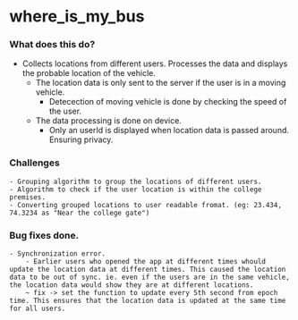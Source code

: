 # where_is_my_bus

### What does this do?
 - Collects locations from different users. Processes the data and displays the probable location of the vehicle.
    - The location data is only sent to the server if the user is in a moving vehicle.
        - Detecection of moving vehicle is done by checking the speed of the user.
    - The data processing is done on device. 
        - Only an userId is displayed when location data is passed around. Ensuring privacy.

### Challenges
    - Grouping algorithm to group the locations of different users.
    - Algorithm to check if the user location is within the college premises.
    - Converting grouped locations to user readable fromat. (eg: 23.434, 74.3234 as "Near the college gate")


### Bug fixes done. 
    - Synchronization error.
        - Earlier users who opened the app at different times whould update the location data at different times. This caused the location data to be out of sync. ie. even if the users are in the same vehicle, the location data would show they are at different locations. 
        ~ fix -> set the function to update every 5th second from epoch time. This ensures that the location data is updated at the same time for all users.
    